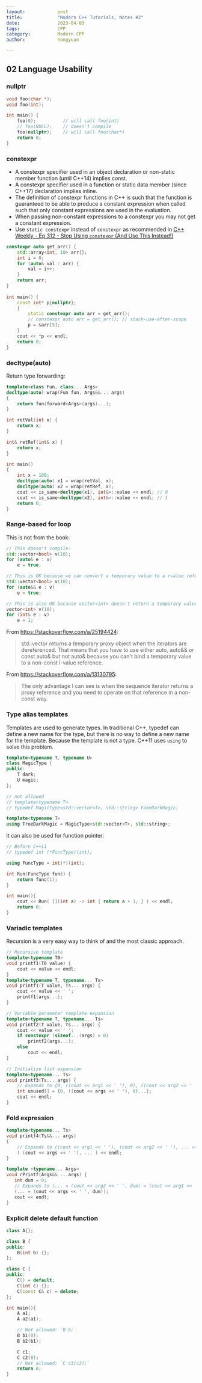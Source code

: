 ```yaml
---
layout:            post
title:             "Modern C++ Tutorials, Notes #2"
date:              2023-04-03
tags:              CPP
category:          Modern CPP
author:            hongyuan

---
```


## 02 Language Usability

### nullptr

```cpp
void foo(char *);
void foo(int);

int main() {
    foo(0);          // will call foo(int)
    // foo(NULL);    // doesn't compile
    foo(nullptr);    // will call foo(char*)
    return 0;
}
```

### constexpr

* A constexpr specifier used in an object declaration or non-static member function (until C++14) implies const. 
* A constexpr specifier used in a function or static data member (since C++17) declaration implies inline.
* The definition of constexpr functions in C++ is such that the function is guaranteed to be able to produce a constant expression when called such that only constant expressions are used in the evaluation.
* When passing non-constant expressions to a constexpr you may not get a constant expression.
* Use `static constexpr` instead of `constexpr` as recommended in [C++ Weekly - Ep 312 - Stop Using `constexpr` (And Use This Instead!)](https://www.youtube.com/watch?v=4pKtPWcl1Go&ab_channel=C%E1%90%A9%E1%90%A9WeeklyWithJasonTurner) 

```cpp
constexpr auto get_arr() {
    std::array<int, 10> arr{};
    int i = 0;
    for (auto& val : arr) {
        val = i++; 
    }
    return arr;
}
    
int main() {
    const int* p{nullptr};
    {
        static constexpr auto arr = get_arr();
        // constexpr auto arr = get_arr(); // stack-use-after-scope
        p = &arr[5];
    }
    cout << *p << endl;
    return 0;
}
```

### decltype(auto)

Return type forwarding:

```cpp
template<class Fun, class... Args>
decltype(auto) wrap(Fun fun, Args&&... args) 
{ 
    return fun(forward<Args>(args)...); 
}

int retVal(int x) {
    return x;
}

int& retRef(int& x) {
    return x;
}

int main()
{
    int x = 100;
    decltype(auto) x1 = wrap(retVal, x);
    decltype(auto) x2 = wrap(retRef, x);
    cout << is_same<decltype(x1), int&>::value << endl; // 0
    cout << is_same<decltype(x2), int&>::value << endl; // 1
    return 0;
}
```

### Range-based for loop

This is not from the book:

```cpp
// This doesn't compile:
std::vector<bool> v(10);
for (auto& e : v)
    e = true;

// This is OK because we can convert a temporary value to a rvalue reference:
std::vector<bool> v(10);
for (auto&& e : v)
    e = true;

// This is also OK because vector<int> doesn't return a temporary value:
vector<int> v(10);
for (int& e : v)
    e = 1;
```

From https://stackoverflow.com/a/25194424:

> std::vector<bool> returns a temporary proxy object when the iterators are dereferenced. That means that you have to use either auto, auto&& or const auto& but not auto& because you can't bind a temporary value to a non-const l-value reference.

From https://stackoverflow.com/a/13130795:

> The only advantage I can see is when the sequence iterator returns a proxy reference and you need to operate on that reference in a non-const way.

### Type alias templates

Templates are used to generate types. In traditional C++, typedef can define a new name for the type, but there is no way to define a new name for the template. Because the template is not a type. C++11 uses `using` to solve this problem.

```cpp
template<typename T, typename U>
class MagicType {
public:
    T dark;
    U magic;
};

// not allowed
// template<typename T>
// typedef MagicType<std::vector<T>, std::string> FakeDarkMagic;

template<typename T>
using TrueDarkMagic = MagicType<std::vector<T>, std::string>;
```

It can also be used for function pointer:

```cpp
// Before C++11
// typedef int (*FuncType)(int);

using FuncType = int(*)(int);

int Run(FuncType func) {
    return func(1);
}

int main(){
    cout << Run( [](int a) -> int { return a + 1; } ) << endl;
    return 0;
}
```

### Variadic templates

Recursion is a very easy way to think of and the most classic approach.

```cpp
// Recursive template
template<typename T0>
void printf1(T0 value) {
    cout << value << endl;
}
template<typename T, typename... Ts>
void printf1(T value, Ts... args) {
    cout << value << ' ';
    printf1(args...);
}

// Variable parameter template expansion
template<typename T, typename... Ts>
void printf2(T value, Ts... args) {
    cout << value << ' ';
    if constexpr (sizeof...(args) > 0)
        printf2(args...);
    else
        cout << endl;
}

// Initialize list expansion
template<typename... Ts>
void printf3(Ts... args) {
    // Expands to {0, ((cout << arg1 << ' '), 0), ((cout << arg2 << ' '), 0), ...}
    int unused[] = {0, ((cout << args << ' '), 0)...};
    cout << endl;
}
```

### Fold expression

```cpp
template<typename... Ts>
void printf4(Ts&&... args)
{
    // Expands to ((cout << arg1 << ' '), (cout << arg2 << ' '), ... << endl;
    ( (cout << args << ' '), ... ) << endl;
}

template <typename... Args>
void rPrintf(Args&& ...args) {
   int dum = 0;
   // Expands to (... = (cout << arg2 << ' ', dum) = (cout << arg1 << ' ', dum))
   (... = (cout << args << ' ', dum));
   cout << endl;
}
```

### Explicit delete default function

```cpp
class A{};

class B {
public:
    B(int b) {};
};

class C {
public:
    C() = default;
    C(int c) {};
    C(const C& c) = delete;
};

int main(){
    A a1;
    A a2(a1);

    // Not allowed: `B b;`
    B b1(0);
    B b2(b1);

    C c1;
    C c2(0);
    // Not allowed: `C c3(c2);`
    return 0;
}
```

